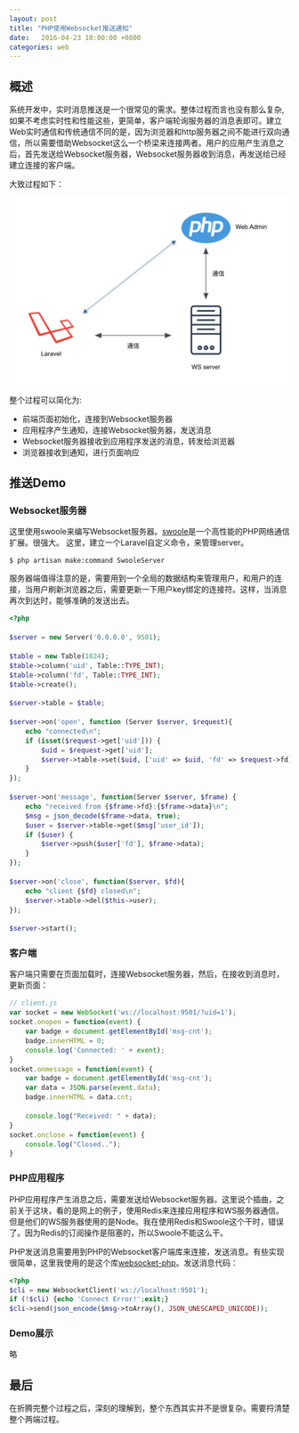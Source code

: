```yaml
---
layout: post
title: "PHP使用Websocket推送通知"
date:   2016-04-23 10:00:00 +0800
categories: web
---
```

## 概述
系统开发中，实时消息推送是一个很常见的需求。整体过程而言也没有那么复杂,如果不考虑实时性和性能这些，更简单，客户端轮询服务器的消息表即可。建立Web实时通信和传统通信不同的是，因为浏览器和http服务器之间不能进行双向通信，所以需要借助Websocket这么一个桥梁来连接两者。用户的应用产生消息之后，首先发送给Websocket服务器，Websocket服务器收到消息，再发送给已经建立连接的客户端。

大致过程如下：

![ws](/assert/imgs/ws_push_main.png)

整个过程可以简化为:

* 前端页面初始化，连接到Websocket服务器
* 应用程序产生通知，连接Websocket服务器，发送消息
* Websocket服务器接收到应用程序发送的消息，转发给浏览器
* 浏览器接收到通知，进行页面响应

## 推送Demo

### Websocket服务器

这里使用swoole来编写Websocket服务器。[swoole](http://wiki.swoole.com/)是一个高性能的PHP网络通信扩展。很强大。
这里，建立一个Laravel自定义命令，来管理server。
```shell
$ php artisan make:command SwooleServer
```
服务器端值得注意的是，需要用到一个全局的数据结构来管理用户，和用户的连接，当用户刷新浏览器之后，需要更新一下用户key绑定的连接符。这样，当消息再次到达时，能够准确的发送出去。
```php
<?php

$server = new Server('0.0.0.0', 9501);

$table = new Table(1024);
$table->column('uid', Table::TYPE_INT);
$table->column('fd', Table::TYPE_INT);
$table->create();

$server->table = $table;

$server->on('open', function (Server $server, $request){
    echo "connected\n";
    if (isset($request->get['uid'])) {
        $uid = $request->get['uid'];
        $server->table->set($uid, ['uid' => $uid, 'fd' => $request->fd]);
    }
});

$server->on('message', function(Server $server, $frame) {
    echo "received from {$frame->fd}:{$frame->data}\n";
    $msg = json_decode($frame->data, true);
    $user = $server->table->get($msg['user_id']);
    if ($user) {
        $server->push($user['fd'], $frame->data);
    }
});

$server->on('close', function($server, $fd){
    echo "client {$fd} closed\n";
    $server->table->del($this->user);
});

$server->start();
```

### 客户端

客户端只需要在页面加载时，连接Websocket服务器，然后，在接收到消息时，更新页面：
```javascript
// client.js
var socket = new WebSocket('ws://localhost:9501/?uid=1');
socket.onopen = function(event) {
    var badge = document.getElementById('msg-cnt');
    badge.innerHTML = 0;
    console.log('Connected: ' + event);
}
socket.onmessage = function(event) {
    var badge = document.getElementById('msg-cnt');
    var data = JSON.parse(event.data);
    badge.innerHTML = data.cnt;

    console.log("Received: " + data);
}
socket.onclose = function(event) {
    console.log("Closed..");
}
```

### PHP应用程序

PHP应用程序产生消息之后，需要发送给Websocket服务器。这里说个插曲，之前关于这块，看的是网上的例子，使用Redis来连接应用程序和WS服务器通信。但是他们的WS服务器使用的是Node。我在使用Redis和Swoole这个干时，错误了。因为Redis的订阅操作是阻塞的，所以Swoole不能这么干。

PHP发送消息需要用到PHP的Websocket客户端库来连接，发送消息。有些实现很简单，这里我使用的是这个库[websocket-php](https://github.com/Textalk/websocket-php)。发送消息代码：

```php
<?php
$cli = new WebsocketClient('ws://localhost:9501');
if (!$cli) {echo 'Connect Error!';exit;}
$cli->send(json_encode($msg->toArray(), JSON_UNESCAPED_UNICODE));
```

### Demo展示

略

## 最后

在折腾完整个过程之后，深刻的理解到，整个东西其实并不是很复杂。需要捋清楚整个两端过程。
